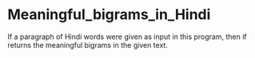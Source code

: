 # Meaningful_bigrams_in_Hindi
If a paragraph of Hindi words were given as input in this program, then if returns the meaningful bigrams in the given text.
